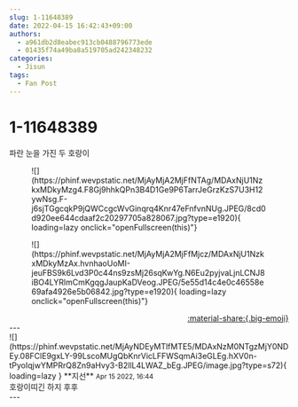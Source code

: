 ```yaml
---
slug: 1-11648389
date: 2022-04-15 16:42:43+09:00
authors:
  - a961db2d8eabec913cb0488796773ede
  - 01435f74a49ba8a519705ad242348232
categories:
  - Jisun
tags:
  - Fan Post
---
```


# 1-11648389

<div class="post-container" markdown="1">
<div class="content-container md-sidebar__scrollwrap" markdown="1">

파란 눈을 가진 두 호랑이
<figure markdown="1">
![](https://phinf.wevpstatic.net/MjAyMjA2MjFfNTAg/MDAxNjU1NzkxMDkyMzg4.F8Gj9hhkQPn3B4D1Ge9P6TarrJeGrzKzS7U3H12ywNsg.F-j6sjTGgcqkP9jQWCcgcWvGinqrq4Knr47eFnfvnNUg.JPEG/8cd0d920ee644cdaaf2c20297705a828067.jpg?type=e1920){ loading=lazy onclick="openFullscreen(this)"}
</figure>

<figure markdown="1">
![](https://phinf.wevpstatic.net/MjAyMjA2MjFfMjcz/MDAxNjU1NzkxMDkyMzAx.hvnhaoUoMI-jeuFBS9k6Lvd3P0c44ns9zsMj26sqKwYg.N6Eu2pyjvaLjnLCNJ8iBO4LYRlmCmKgqgJaupKaDVeog.JPEG/5e55d14c4e0c46558e69afa4926e5b06842.jpg?type=e1920){ loading=lazy onclick="openFullscreen(this)"}
</figure>


</div>
</div>

<div style="text-align: right;" markdown="1">
<a href="https://weverse.io/fromis9/fanpost/1-11648389" style="text-align: right;">:material-share:{.big-emoji}</a>
</div>
---

<div class="comments-container md-sidebar__scrollwrap" markdown="1">
<div class="comment" markdown="1">
<div class='id-container' markdown="1">
![](https://phinf.wevpstatic.net/MjAyNDEyMTlfMTE5/MDAxNzM0NTgzMjY0NDEy.08FClE9gxLY-99LscoMUgQbKnrVicLFFWSqmAi3eGLEg.hXV0n-tPyoIqjwYMPRrQ8Zn9aHvy3-B2llL4LWAZ_bEg.JPEG/image.jpg?type=s72){ loading=lazy }
**<span class="artist">지선</span>** <small>Apr 15 2022, 16:44</small><br>
</div>
<div class='comment-body' markdown="1">
호랑이띠긴 하지 후후
</div>
</div>
</div>
---

